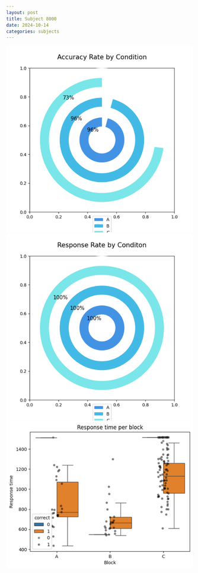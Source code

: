 ```yaml
---
layout: post
title: Subject 8000
date: 2024-10-14
categories: subjects
---
```


![](data/8000/run-13/8000_accuracy_rate.png)
![](data/8000/run-13/8000_response_rate.png)
![](data/8000/run-13/8000_rt.png)
